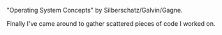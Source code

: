 "Operating System Concepts" by Silberschatz/Galvin/Gagne.

Finally I've came around to gather scattered pieces of code I worked on.
